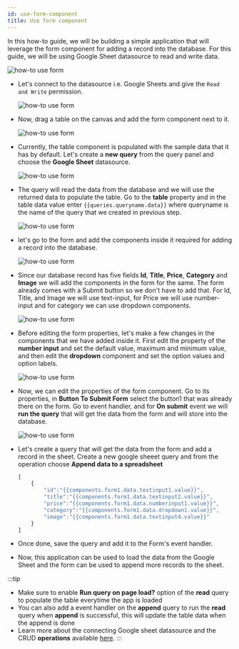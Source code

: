 ```yaml
---
id: use-form-component
title: Use form component
---
```


In this how-to guide, we will be building a simple application that will leverage the form component for adding a record into the database. For this guide, we will be using Google Sheet datasource to read and write data.

<div style={{textAlign: 'center'}}>

<img className="screenshot-full" src="/img/how-to/use-form/final.png" alt="how-to use form" />

</div>

- Let's connect to the datasource i.e. Google Sheets and give the `Read and Write` permission.
    <div style={{textAlign: 'center'}}>

    <img className="screenshot-full" src="/img/how-to/use-form/read.png" alt="how-to use form" />

    </div>
- Now, drag a table on the canvas and add the form component next to it.
    <div style={{textAlign: 'center'}}>

    <img className="screenshot-full" src="/img/how-to/use-form/table1.png" alt="how-to use form" />

    </div>

- Currently, the table component is populated with the sample data that it has by default. Let's create a **new query** from the query panel and choose the **Google Sheet** datasource. 
    <div style={{textAlign: 'center'}}>

    <img className="screenshot-full" src="/img/how-to/use-form/query.png" alt="how-to use form" />

    </div>

- The query will read the data from the database and we will use the returned data to populate the table. Go to the **table** property and in the table data value enter `{{queries.queryname.data}}` where queryname is the name of the query that we created in previous step.
    <div style={{textAlign: 'center'}}>

    <img className="screenshot-full" src="/img/how-to/use-form/populate.png" alt="how-to use form" />

    </div>

- let's go to the form and add the components inside it required for adding a record into the database.
    <div style={{textAlign: 'center'}}>

    <img className="screenshot-full" src="/img/how-to/use-form/form1.png" alt="how-to use form" />

    </div>

- Since our database record has five fields **Id**, **Title**, **Price**, **Category** and **Image** we will add the components in the form for the same. The form already comes with a Submit button so we don't have to add that. For Id, Title, and Image we will use text-input, for Price we will use number-input and for category we can use dropdown components.
    <div style={{textAlign: 'center'}}>

    <img className="screenshot-full" src="/img/how-to/use-form/form2.png" alt="how-to use form" />

    </div>

- Before editing the form properties, let's make a few changes in the components that we have added inside it. First edit the property of the **number input** and set the default value, maximum and minimum value, and then edit the **dropdown** component and set the option values and option labels.
    <div style={{textAlign: 'center'}}>

    <img className="screenshot-full" src="/img/how-to/use-form/categ.png" alt="how-to use form" />

    </div>

- Now, we can edit the properties of the form component. Go to its properties, in **Button To Submit Form** select the button1 that was already there on the form. Go to event handler, and for **On submit** event we will **run the query** that will get the data from the form and will store into the database.
    <div style={{textAlign: 'center'}}>

    <img className="screenshot-full" src="/img/how-to/use-form/event.png" alt="how-to use form" />

    </div>

- Let's create a query that will get the data from the form and add a record in the sheet. Create a new google sheeet query and from the operation choose **Append data to a spreadsheet**
    ```js
    [ 
        {
            "id":"{{components.form1.data.textinput1.value}}",
            "title":"{{components.form1.data.textinput2.value}}",
            "price":"{{components.form1.data.numberinput1.value}}",
            "category":"{{components.form1.data.dropdown1.value}}",
            "image":"{{components.form1.data.textinput4.value}}"
        } 
    ]
    ```

- Once done, save the query and add it to the Form's event handler.

- Now, this application can be used to load the data from the Google Sheet and the form can be used to append more records to the sheet.

:::tip
- Make sure to enable **Run query on page load?** option of the **read** query to populate the table everytime the app is loaded
- You can also add a event handler on the **append** query to run the **read** query when **append** is successful, this will update the table data when the append is done
- Learn more about the connecting Google sheet datasource and the CRUD **operations** available [here](/docs/data-sources/google.sheets).
:::
